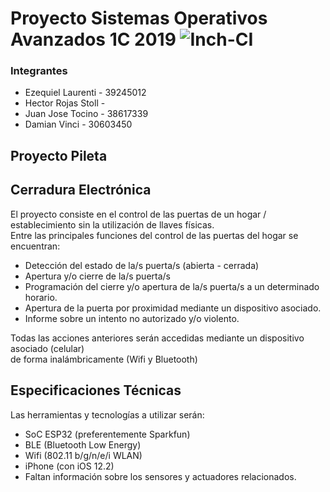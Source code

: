 # Proyecto Sistemas Operativos Avanzados 1C 2019 ![Inch-CI](https://inch-ci.org/assets/badge-example-b71f9e833318f66f64b3f23877113051.svg)

### Integrantes

- Ezequiel Laurenti - 39245012
- Hector Rojas Stoll -
- Juan Jose Tocino - 38617339
- Damian Vinci - 30603450


## Proyecto Pileta

## Cerradura Electrónica

El proyecto consiste en el control de las puertas de un hogar / establecimiento sin la utilización de llaves físicas.  
Entre las principales funciones del control de las puertas del hogar se encuentran:
- Detección del estado de la/s puerta/s (abierta - cerrada) 
- Apertura y/o cierre de la/s puerta/s 
- Programación del cierre y/o apertura de la/s puerta/s a un determinado horario.
- Apertura de la puerta por proximidad mediante un dispositivo asociado.
- Informe sobre un intento no autorizado y/o violento.

Todas las acciones anteriores serán accedidas mediante un dispositivo asociado (celular)   
de forma inalámbricamente (Wifi y Bluetooth)

## Especificaciones Técnicas

Las herramientas y tecnologías a utilizar serán:

- SoC ESP32 (preferentemente Sparkfun)
- BLE (Bluetooth Low Energy)
- Wifi (802.11 b/g/n/e/i WLAN)
- iPhone (con iOS 12.2)
- Faltan información sobre los sensores y actuadores relacionados.
